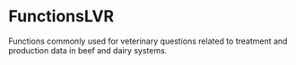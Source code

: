 # FunctionsLVR
Functions commonly used for veterinary questions related to treatment and production data in beef and dairy systems.
